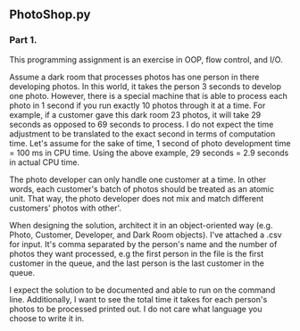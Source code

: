 ## PhotoShop.py

### Part 1.

This programming assignment is an exercise in OOP, flow control, and I/O.

Assume a dark room that processes photos has one person in there developing
photos. In this world, it takes the person 3 seconds to develop one photo.
However, there is a special machine that is able to process each photo in 1
second if you run exactly 10 photos through it at a time. For example, if a
customer gave this dark room 23 photos, it will take 29 seconds as opposed to
69 seconds to process. I do not expect the time adjustment to be translated to
the exact second in terms of computation time. Let's assume for the sake of
time, 1 second of photo development time = 100 ms in CPU time. Using the above
example, 29 seconds = 2.9 seconds in actual CPU time.

The photo developer can only handle one customer at a time. In other words,
each customer's batch of photos should be treated as an atomic unit. That way,
the photo developer does not mix and match different customers' photos with
other'.

When designing the solution, architect it in an object-oriented way
(e.g. Photo, Customer, Developer, and Dark Room objects). I've attached a .csv for input.
It's comma separated by the person's name and the number of photos they want
processed, e.g the first person in the file is the first customer in the queue,
and the last person is the last customer in the queue.

I expect the solution to be documented and able to run on the command line. Additionally,
I want to see the total time it takes for each person's photos to be processed
printed out. I do not care what language you choose to write it in.
